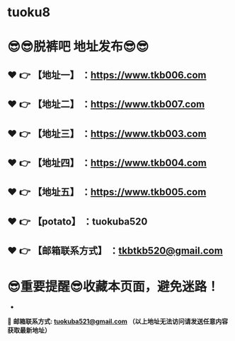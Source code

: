# tuoku8
:sunglasses::sunglasses:脱裤吧 地址发布:sunglasses::sunglasses:
==
:heart: :point_right: 【地址一】 ：https://www.tkb006.com
------
:heart: :point_right: 【地址二】 ：https://www.tkb007.com
------
:heart: :point_right: 【地址三】 ：https://www.tkb003.com
------
:heart: :point_right: 【地址四】 ：https://www.tkb004.com
------
:heart: :point_right: 【地址五】 ：https://www.tkb005.com
------
:heart: :point_right: 【potato】 ：tuokuba520
------
:heart: :point_right: 【邮箱联系方式】 ：tkbtkb520@gmail.com
------
:sunglasses:重要提醒:sunglasses:收藏本页面，避免迷路！
==

-

:e-mail: __邮箱联系方式: tuokuba521@gmail.com （以上地址无法访问请发送任意内容获取最新地址）__
